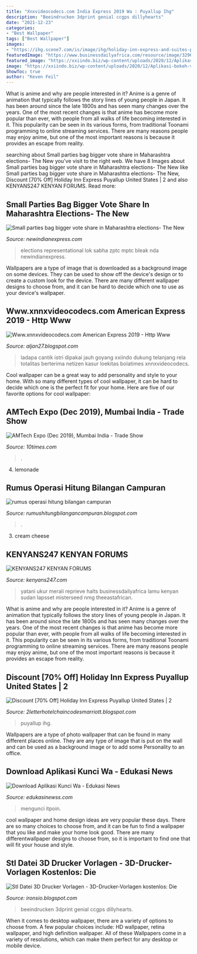 ```yaml
---
title: "Xnxvideocodecs.com India Express 2019 Wa : Puyallup Ihg"
description: "Beeindrucken 3dprint genial ccgps dillyhearts"
date: "2021-12-23"
categories:
- "Best Wallpaper"
tags: ["Best Wallpaper"]
images:
- "https://ihg.scene7.com/is/image/ihg/holiday-inn-express-and-suites-puyallup-4180650998-2x1"
featuredImage: "https://www.businessdailyafrica.com/resource/image/3296608/landscape_ratio16x9/1160/652/892faa8103459b4029222fe55e22336/we/ukuryatani1002ca.jpg"
featured_image: "https://xxiindo.biz/wp-content/uploads/2020/12/Aplikasi-bokeh-video-full-apk-terbaru-offline.jpg"
image: "https://xxiindo.biz/wp-content/uploads/2020/12/Aplikasi-bokeh-video-full-apk-terbaru-offline.jpg"
ShowToc: true
author: "Keven Feil"
---
```



What is anime and why are people interested in it?
Anime is a genre of animation that typically follows the story lines of young people in Japan. It has been around since the late 1800s and has seen many changes over the years. One of the most recent changes is that anime has become more popular than ever, with people from all walks of life becoming interested in it. This popularity can be seen in its various forms, from traditional Toonami programming to online streaming services. There are many reasons people may enjoy anime, but one of the most important reasons is because it provides an escape from reality.

	

		
searching about Small parties bag bigger vote share in Maharashtra elections- The New you've visit to the right web. We have 8 Images about Small parties bag bigger vote share in Maharashtra elections- The New like Small parties bag bigger vote share in Maharashtra elections- The New, Discount [70% Off] Holiday Inn Express Puyallup United States | 2 and also KENYANS247 KENYAN FORUMS. Read more:
		
    
## Small Parties Bag Bigger Vote Share In Maharashtra Elections- The New

<img loading=lazy src="https://images.newindianexpress.com/uploads/user/imagelibrary/2019/10/28/w900X450/Election_EPS.jpg" onerror="this.onerror=null;this.src='https://tse4.mm.bing.net/th?id=OIP.50tnCtcgQ7REswxprohX_AHaDt&amp;pid=15.1';" alt="Small parties bag bigger vote share in Maharashtra elections- The New">

_Source: newindianexpress.com_

>elections representational lok sabha zptc mptc bleak nda newindianexpress. 

	

Wallpapers are a type of image that is downloaded as a background image on some devices. They can be used to show off the device's design or to create a custom look for the device. There are many different wallpaper designs to choose from, and it can be hard to decide which one to use as your device's wallpaper.

    
## Www.xnnxvideocodecs.com American Express 2019 - Http Www

<img loading=lazy src="https://xxiindo.biz/wp-content/uploads/2020/12/Aplikasi-bokeh-video-full-apk-terbaru-offline.jpg" onerror="this.onerror=null;this.src='https://tse3.mm.bing.net/th?id=OIP.XwatDUlWBWUf3uIIsdTofwAAAA&amp;pid=15.1';" alt="Www.xnnxvideocodecs.com American Express 2019 - Http Www">

_Source: aljan27.blogspot.com_

>ladapa cantik istri dipakai jauh goyang xxiindo dukung telanjang rela totalitas berterima netizen kasur loekitas bolatimes xnnxvideocodecs. 

	

Cool wallpaper can be a great way to add personality and style to your home. With so many different types of cool wallpaper, it can be hard to decide which one is the perfect fit for your home. Here are five of our favorite options for cool wallpaper: 

    
## AMTech Expo (Dec 2019), Mumbai India - Trade Show

<img loading=lazy src="https://im.gifbt.com/user/images/4/8/7/42087487_1565594047.jpeg" onerror="this.onerror=null;this.src='https://tse3.mm.bing.net/th?id=OIP.YgNREB6YN0Ap1hxar5R0TwHaHZ&amp;pid=15.1';" alt="AMTech Expo (Dec 2019), Mumbai India - Trade Show">

_Source: 10times.com_

>. 

	

4. lemonade 

    
## Rumus Operasi Hitung Bilangan Campuran

<img loading=lazy src="https://lh6.googleusercontent.com/proxy/xEeZcWD9E69aF9hGtT2sUxBUCMW3hWkouA2N_1uuNZS7sOP9Tr42SyJqw2rkEdrN9-kEQ8inxok77V-4xFigp9PeAPqJyAH5RKfI5Ixo1zhUd9xFwCyV58ZFOHHfrbei-ZI1-qeMSqHtatQ=w1200-h630-p-k-no-nu" onerror="this.onerror=null;this.src='https://tse4.mm.bing.net/th?id=OIP.8SvNgl7LkZedNGBWnNWvrwHaEt&amp;pid=15.1';" alt="rumus operasi hitung bilangan campuran">

_Source: rumushitungbilangancampuran.blogspot.com_

>. 

	

3. cream cheese 

    
## KENYANS247 KENYAN FORUMS

<img loading=lazy src="https://www.businessdailyafrica.com/resource/image/3296608/landscape_ratio16x9/1160/652/892faa8103459b4029222fe55e22336/we/ukuryatani1002ca.jpg" onerror="this.onerror=null;this.src='https://tse3.mm.bing.net/th?id=OIP.JfySbrc6sZrSSVGTpZzvrwHaEK&amp;pid=15.1';" alt="KENYANS247 KENYAN FORUMS">

_Source: kenyans247.com_

>yatani ukur merali reprieve halts businessdailyafrica lamu kenyan sudan lapsset misterseed nmg theeastafrican. 

	

What is anime and why are people interested in it?
Anime is a genre of animation that typically follows the story lines of young people in Japan. It has been around since the late 1800s and has seen many changes over the years. One of the most recent changes is that anime has become more popular than ever, with people from all walks of life becoming interested in it. This popularity can be seen in its various forms, from traditional Toonami programming to online streaming services. There are many reasons people may enjoy anime, but one of the most important reasons is because it provides an escape from reality.

    
## Discount [70% Off] Holiday Inn Express Puyallup United States | 2

<img loading=lazy src="https://ihg.scene7.com/is/image/ihg/holiday-inn-express-and-suites-puyallup-4180650998-2x1" onerror="this.onerror=null;this.src='https://tse3.mm.bing.net/th?id=OIP.eF0GRIEkaXOoNTx6zrWrywHaDt&amp;pid=15.1';" alt="Discount [70% Off] Holiday Inn Express Puyallup United States | 2">

_Source: 2letterhotelchaincodesmarriott.blogspot.com_

>puyallup ihg. 

	



Wallpapers are a type of photo wallpaper that can be found in many different places online. They are any type of image that is put on the wall and can be used as a background image or to add some Personality to an office.

    
## Download Aplikasi Kunci Wa - Edukasi News

<img loading=lazy src="https://i0.wp.com/itpoin.com/wp-content/uploads/2017/12/Download-Aplikasi-Mengunci-CHat-WA.jpg?ssl=1" onerror="this.onerror=null;this.src='https://tse3.mm.bing.net/th?id=OIP.9aAGOnfwTG0rGKr2NLmiaQHaGH&amp;pid=15.1';" alt="Download Aplikasi Kunci Wa - Edukasi News">

_Source: edukasinewss.com_

>mengunci itpoin. 

	

cool wallpaper and home design ideas are very popular these days. There are so many choices to choose from, and it can be fun to find a wallpaper that you like and make your home look good. There are many differentwallpaper designs to choose from, so it is important to find one that will fit your house and style.

    
## Stl Datei 3D Drucker Vorlagen - 3D-Drucker-Vorlagen Kostenlos: Die

<img loading=lazy src="https://www.ccgps.org/wp-content/uploads/2018/10/3d-drucker-stl-vorlagen-erstaunlich-3d-drucker-vorlagen-wunderbar-3d-druck-rediscoversongs-der-3d-drucker-stl-vorlagen.jpg" onerror="this.onerror=null;this.src='https://tse1.mm.bing.net/th?id=OIP.mSOHRbeYbBowtOkoyccuywHaEE&amp;pid=15.1';" alt="Stl Datei 3D Drucker Vorlagen - 3D-Drucker-Vorlagen kostenlos: Die">

_Source: ironsio.blogspot.com_

>beeindrucken 3dprint genial ccgps dillyhearts. 

	

When it comes to desktop wallpaper, there are a variety of options to choose from. A few popular choices include: HD wallpaper, retina wallpaper, and high definition wallpaper. All of these Wallpapers come in a variety of resolutions, which can make them perfect for any desktop or mobile device. 

